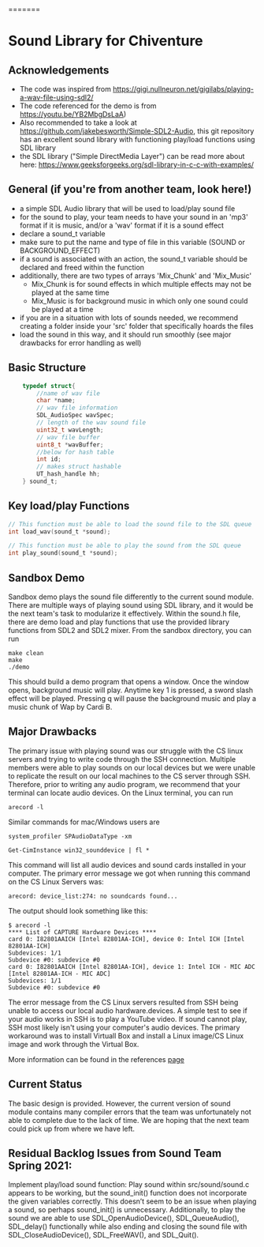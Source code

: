 =======
# Sound Library for Chiventure

## Acknowledgements

* The code was inspired from https://gigi.nullneuron.net/gigilabs/playing-a-wav-file-using-sdl2/
* The code referenced for the demo is from https://youtu.be/YB2MbgDsLaA)
* Also recommended to take a look at https://github.com/jakebesworth/Simple-SDL2-Audio, this git repository has an excellent sound library with functioning play/load functions using SDL library 
* the SDL library ("Simple DirectMedia Layer") can be read more about here: https://www.geeksforgeeks.org/sdl-library-in-c-c-with-examples/

## General (if you're from another team, look here!)

* a simple SDL Audio library that will be used to load/play sound file
* for the sound to play, your team needs to have your sound in an 'mp3' format if it is music, and/or a 'wav' format if it is a sound effect
* declare a sound_t variable
* make sure to put the name and type of file in this variable (SOUND or BACKGROUND_EFFECT)
* if a sound is associated with an action, the sound_t variable should be declared and freed within the function
* additionally, there are two types of arrays 'Mix_Chunk' and 'Mix_Music'
    * Mix_Chunk is for sound effects in which multiple effects may not be played at the same time
    * Mix_Music is for background music in which only one sound could be played at a time
* if you are in a situation with lots of sounds needed, we recommend creating a folder inside your 'src' folder that specifically hoards the files
* load the sound in this way, and it should run smoothly (see major drawbacks for error handling as well)

## Basic Structure
```c
    typedef struct{
        //name of wav file
        char *name;
        // wav file information
        SDL_AudioSpec wavSpec;
        // length of the wav sound file
        uint32_t wavLength;
        // wav file buffer
        uint8_t *wavBuffer;
        //below for hash table
        int id; 
        // makes struct hashable
        UT_hash_handle hh; 
    } sound_t;
```
## Key load/play Functions
```c
// This function must be able to load the sound file to the SDL queue
int load_wav(sound_t *sound);

// This function must be able to play the sound from the SDL queue
int play_sound(sound_t *sound);
```

## Sandbox Demo
Sandbox demo plays the sound file differently to the current sound module. There are multiple ways of playing sound using SDL library, and it would be the next team's task to modularize it effectively. Within the sound.h file, there are demo load and play functions that use the provided library functions from SDL2 and SDL2 mixer. 
From the sandbox directory, you can run 
```
make clean
make
./demo
```

This should build a demo program that opens a window. Once the window opens, background music will play. Anytime key 1 is pressed, a sword slash effect will be played. Pressing q will pause the background music and play a music chunk of Wap by Cardi B. 


## Major Drawbacks
The primary issue with playing sound was our struggle with the CS linux servers and trying to write code through the SSH connection. Multiple members were able to play sounds on our local devices but we were unable to replicate the result on our local machines to the CS server through SSH. Therefore, prior to writing any audio program, we recommend that your terminal can locate audio devices. On the Linux terminal, you can run
```
arecord -l
```

Similar commands for mac/Windows users are
```
system_profiler SPAudioDataType -xm
```
```
Get-CimInstance win32_sounddevice | fl *
```
This command will list all audio devices and sound cards installed in your computer. The primary error message we got when running this command on the CS Linux Servers was:

```
arecord: device_list:274: no soundcards found...
```

The output should look something like this:

```
$ arecord -l
**** List of CAPTURE Hardware Devices ****
card 0: I82801AAICH [Intel 82801AA-ICH], device 0: Intel ICH [Intel 82801AA-ICH]
Subdevices: 1/1
Subdevice #0: subdevice #0
card 0: I82801AAICH [Intel 82801AA-ICH], device 1: Intel ICH - MIC ADC [Intel 82801AA-ICH - MIC ADC]
Subdevices: 1/1
Subdevice #0: subdevice #0
```

The error message from the CS Linux servers resulted from SSH being unable to access our local audio hardware.devices. A simple test to see if your audio works in SSH is to play a YouTube video. If sound cannot play, SSH most likely isn't using your computer's audio devices. The primary workaround was to install Virtuall Box and install a Linux image/CS Linux image and work through the Virtual Box. 

More information can be found in the references [page](https://github.com/uchicago-cs/chiventure/wiki/Sound-~-References)

## Current Status
The basic design is provided. However, the current version of sound module contains many compiler errors that the team was unfortunately not able to complete due to the lack of time. We are hoping that the next team could pick up from where we have left.

## Residual Backlog Issues from Sound Team Spring 2021:
Implement play/load sound function:
Play sound within src/sound/sound.c appears to be working, but the sound_init() function does not incorporate the given variables correctly. This doesn’t seem to be an issue when playing a sound, so perhaps sound_init() is unnecessary. Additionally, to play the sound we are able to use SDL_OpenAudioDevice(), SDL_QueueAudio(), SDL_delay() functionally while also ending and closing the sound file with SDL_CloseAudioDevice(), SDL_FreeWAV(), and SDL_Quit().
